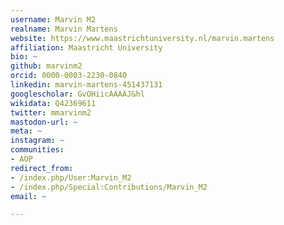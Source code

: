 ```yaml
---
username: Marvin M2
realname: Marvin Martens
website: https://www.maastrichtuniversity.nl/marvin.martens
affiliation: Maastricht University
bio: ~
github: marvinm2
orcid: 0000-0003-2230-0840
linkedin: marvin-martens-451437131
googlescholar: GvOHiicAAAAJ&hl
wikidata: Q42369611
twitter: mmarvinm2
mastodon-url: ~
meta: ~
instagram: ~
communities:
- AOP
redirect_from:
- /index.php/User:Marvin_M2
- /index.php/Special:Contributions/Marvin_M2
email: ~

---
```

